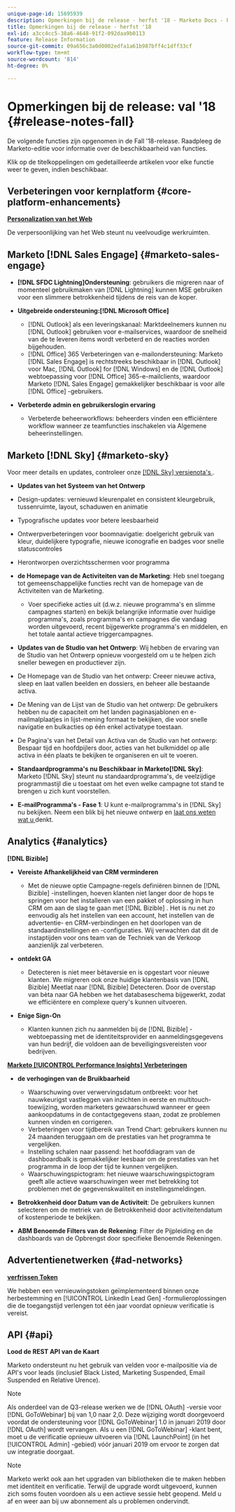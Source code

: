 ```yaml
---
unique-page-id: 15695939
description: Opmerkingen bij de release - herfst '18 - Marketo Docs - Productdocumentatie
title: Opmerkingen bij de release - herfst '18
exl-id: a3cc4cc5-38a6-4648-91f2-092daa9b0113
feature: Release Information
source-git-commit: 09a656c3a0d0002edfa1a61b987bff4c1dff33cf
workflow-type: tm+mt
source-wordcount: '814'
ht-degree: 0%

---
```


# Opmerkingen bij de release: val &#39;18 {#release-notes-fall}

De volgende functies zijn opgenomen in de Fall &#39;18-release. Raadpleeg de Marketo-editie voor informatie over de beschikbaarheid van functies.

Klik op de titelkoppelingen om gedetailleerde artikelen voor elke functie weer te geven, indien beschikbaar.

## Verbeteringen voor kernplatform {#core-platform-enhancements}

**[Personalization van het Web](/help/marketo/product-docs/web-personalization/getting-started/workspaces-in-web-personalization.md)**

De verpersoonlijking van het Web steunt nu veelvoudige werkruimten.

## Marketo [!DNL Sales Engage] {#marketo-sales-engage}

* **[!DNL SFDC Lightning]Ondersteuning**: gebruikers die migreren naar of momenteel gebruikmaken van [!DNL Lightning] kunnen MSE gebruiken voor een slimmere betrokkenheid tijdens de reis van de koper.

* **Uitgebreide ondersteuning:[!DNL Microsoft Office]**

   * [!DNL Outlook] als een leveringskanaal: Marktdeelnemers kunnen nu [!DNL Outlook] gebruiken voor e-mailservices, waardoor de snelheid van de te leveren items wordt verbeterd en de reacties worden bijgehouden.
   * [!DNL Office] 365 Verbeteringen van e-mailondersteuning: Marketo [!DNL Sales Engage] is rechtstreeks beschikbaar in [!DNL Outlook] voor Mac, [!DNL Outlook] for [!DNL Windows] en de [!DNL Outlook] webtoepassing voor [!DNL Office] 365-e-mailclients, waardoor Marketo [!DNL Sales Engage] gemakkelijker beschikbaar is voor alle [!DNL Office] -gebruikers.

* **Verbeterde admin en gebruikerslogin ervaring**

   * Verbeterde beheerworkflows: beheerders vinden een efficiëntere workflow wanneer ze teamfuncties inschakelen via Algemene beheerinstellingen.

## Marketo [!DNL Sky] {#marketo-sky}

Voor meer details en updates, controleer onze [[!DNL Sky]  versienota&#39;s ](https://help.marketo.com).

* **Updates van het Systeem van het Ontwerp**

* Design-updates: vernieuwd kleurenpalet en consistent kleurgebruik, tussenruimte, layout, schaduwen en animatie
* Typografische updates voor betere leesbaarheid
* Ontwerpverbeteringen voor boomnavigatie: doelgericht gebruik van kleur, duidelijkere typografie, nieuwe iconografie en badges voor snelle statuscontroles
* Herontworpen overzichtsschermen voor programma

* **de Homepage van de Activiteiten van de Marketing**: Heb snel toegang tot gemeenschappelijke functies recht van de homepage van de Activiteiten van de Marketing.

   * Voer specifieke acties uit (d.w.z. nieuwe programma&#39;s en slimme campagnes starten) en bekijk belangrijke informatie over huidige programma&#39;s, zoals programma&#39;s en campagnes die vandaag worden uitgevoerd, recent bijgewerkte programma&#39;s en middelen, en het totale aantal actieve triggercampagnes.

* **Updates van de Studio van het Ontwerp**: Wij hebben de ervaring van de Studio van het Ontwerp opnieuw voorgesteld om u te helpen zich sneller bewegen en productiever zijn.
* De Homepage van de Studio van het ontwerp: Creeer nieuwe activa, sleep en laat vallen beelden en dossiers, en beheer alle bestaande activa.
* De Mening van de Lijst van de Studio van het ontwerp: De gebruikers hebben nu de capaciteit om het landen paginasjablonen en e-mailmalplaatjes in lijst-mening formaat te bekijken, die voor snelle navigatie en bulkacties op één enkel activatype toestaan.
* De Pagina&#39;s van het Detail van Activa van de Studio van het ontwerp: Bespaar tijd en hoofdpijlers door, acties van het bulkmiddel op alle activa in één plaats te bekijken te organiseren en uit te voeren.
* **Standaardprogramma&#39;s nu Beschikbaar in Marketo[!DNL Sky]**: Marketo [!DNL Sky] steunt nu standaardprogramma&#39;s, de veelzijdige programmastijl die u toestaat om het even welke campagne tot stand te brengen u zich kunt voorstellen.
* **E-mailProgramma&#39;s - Fase 1**: U kunt e-mailprogramma&#39;s in [!DNL Sky] nu bekijken. Neem een blik bij het nieuwe ontwerp en [ laat ons weten wat u ](https://go.marketo.com/NextGenUX---USA---Apr-2018-fcp_Landing-Page-Feedback.html) denkt.

## Analytics {#analytics}

**[!DNL Bizible]**

* **Vereiste Afhankelijkheid van CRM verminderen**

   * Met de nieuwe optie Campagne-regels definiëren binnen de [!DNL Bizible] -instellingen, hoeven klanten niet langer door de hops te springen voor het installeren van een pakket of oplossing in hun CRM om aan de slag te gaan met [!DNL Bizible] . Het is nu net zo eenvoudig als het instellen van een account, het instellen van de advertentie- en CRM-verbindingen en het doorlopen van de standaardinstellingen en -configuraties. Wij verwachten dat dit de instaptijden voor ons team van de Techniek van de Verkoop aanzienlijk zal verbeteren.

* **ontdekt GA**

   * Detecteren is niet meer bètaversie en is opgestart voor nieuwe klanten. We migreren ook onze huidige klantenbasis van [!DNL Bizible] Meetlat naar [!DNL Bizible] Detecteren. Door de overstap van bèta naar GA hebben we het databaseschema bijgewerkt, zodat we efficiëntere en complexe query&#39;s kunnen uitvoeren.

* **Enige Sign-On**

   * Klanten kunnen zich nu aanmelden bij de [!DNL Bizible] -webtoepassing met de identiteitsprovider en aanmeldingsgegevens van hun bedrijf, die voldoen aan de beveiligingsvereisten voor bedrijven.

**[Marketo [!UICONTROL Performance Insights] Verbeteringen](/help/marketo/product-docs/reporting/performance-insights/performance-insights-overview.md)**

* **de verhogingen van de Bruikbaarheid**

   * Waarschuwing over verwervingsdatum ontbreekt: voor het nauwkeurigst vastleggen van inzichten in eerste en multitouch-toewijzing, worden marketers gewaarschuwd wanneer er geen aankoopdatums in de contactgegevens staan, zodat ze problemen kunnen vinden en corrigeren.
   * Verbeteringen voor tijdbereik van Trend Chart: gebruikers kunnen nu 24 maanden teruggaan om de prestaties van het programma te vergelijken.
   * Instelling schalen naar passend: het hoofddiagram van de dashboardbalk is gemakkelijker leesbaar om de prestaties van het programma in de loop der tijd te kunnen vergelijken.
   * Waarschuwingspictogram: het nieuwe waarschuwingspictogram geeft alle actieve waarschuwingen weer met betrekking tot problemen met de gegevenskwaliteit en instellingsmeldingen.

* **Betrokkenheid door Datum van de Activiteit**: De gebruikers kunnen selecteren om de metriek van de Betrokkenheid door activiteitendatum of kostenperiode te bekijken.
* **ABM Benoemde Filters van de Rekening**: Filter de Pijpleiding en de dashboards van de Opbrengst door specifieke Benoemde Rekeningen.

## Advertentienetwerken {#ad-networks}

**[verfrissen Token](/help/marketo/product-docs/demand-generation/social/social-functions/set-up-linkedin-lead-gen-forms.md)**

We hebben een vernieuwingstoken geïmplementeerd binnen onze herbestemming en [!UICONTROL LinkedIn Lead Gen] -formulieroplossingen die de toegangstijd verlengen tot één jaar voordat opnieuw verificatie is vereist.

## API {#api}

**Lood de REST API van de Kaart**

Marketo ondersteunt nu het gebruik van velden voor e-mailpositie via de API&#39;s voor leads (inclusief Black Listed, Marketing Suspended, Email Suspended en Relative Urence).

>[!NOTE]
>
>Als onderdeel van de Q3-release werken we de [!DNL OAuth] -versie voor [!DNL GoToWebinar] bij van 1,0 naar 2,0. Deze wijziging wordt doorgevoerd voordat de ondersteuning voor [!DNL GoToWebinar] 1.0 in januari 2019 door [!DNL OAuth] wordt vervangen. Als u een [!DNL GoToWebinar] -klant bent, moet u de verificatie opnieuw uitvoeren via [!DNL LaunchPoint] (in het [!UICONTROL Admin] -gebied) vóór januari 2019 om ervoor te zorgen dat uw integratie doorgaat.

>[!NOTE]
>
>Marketo werkt ook aan het upgraden van bibliotheken die te maken hebben met identiteit en verificatie. Terwijl de upgrade wordt uitgevoerd, kunnen zich soms fouten voordoen als u een actieve sessie hebt geopend. Meld u af en weer aan bij uw abonnement als u problemen ondervindt.
